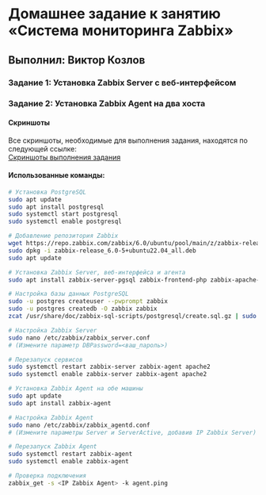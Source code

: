 # Домашнее задание к занятию «Система мониторинга Zabbix»

## Выполнил: Виктор Козлов

### Задание 1: Установка Zabbix Server с веб-интерфейсом

### Задание 2: Установка Zabbix Agent на два хоста

#### Скриншоты
Все скриншоты, необходимые для выполнения задания, находятся по следующей ссылке:  
[Скриншоты выполнения задания](https://docs.google.com/document/d/1ecspcvtEY4TzW7Z4QhdCJbowKdorpmB79WRz8LfXUlg/edit?usp=sharing)

#### Использованные команды:
```bash
# Установка PostgreSQL
sudo apt update
sudo apt install postgresql
sudo systemctl start postgresql
sudo systemctl enable postgresql

# Добавление репозитория Zabbix
wget https://repo.zabbix.com/zabbix/6.0/ubuntu/pool/main/z/zabbix-release/zabbix-release_6.0-5%2Bubuntu22.04_all.deb
sudo dpkg -i zabbix-release_6.0-5+ubuntu22.04_all.deb
sudo apt update

# Установка Zabbix Server, веб-интерфейса и агента
sudo apt install zabbix-server-pgsql zabbix-frontend-php zabbix-apache-conf zabbix-sql-scripts zabbix-agent

# Настройка базы данных PostgreSQL
sudo -u postgres createuser --pwprompt zabbix
sudo -u postgres createdb -O zabbix zabbix
zcat /usr/share/doc/zabbix-sql-scripts/postgresql/create.sql.gz | sudo -u zabbix psql zabbix

# Настройка Zabbix Server
sudo nano /etc/zabbix/zabbix_server.conf
# (Измените параметр DBPassword=<ваш_пароль>)

# Перезапуск сервисов
sudo systemctl restart zabbix-server zabbix-agent apache2
sudo systemctl enable zabbix-server zabbix-agent apache2

# Установка Zabbix Agent на обе машины
sudo apt update
sudo apt install zabbix-agent

# Настройка Zabbix Agent
sudo nano /etc/zabbix/zabbix_agentd.conf
# (Измените параметры Server и ServerActive, добавив IP Zabbix Server)

# Перезапуск Zabbix Agent
sudo systemctl restart zabbix-agent
sudo systemctl enable zabbix-agent

# Проверка подключения
zabbix_get -s <IP Zabbix Agent> -k agent.ping
